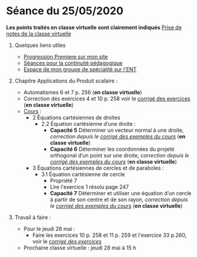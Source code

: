 # Séance du 25/05/2020

__Les points traités en classe virtuelle sont clairement indiqués__
[Prise de notes de la classe virtuelle](notes/2020-05-18-Note-10-59-corrige.pdf)

1. Quelques liens utiles 
   * [Progression Premiere sur mon site](http://www.frederic-junier.org/Premiere2020/Progression/Premiere_2020.html)
   * [Séances pour la continuité pédagogique](https://frederic-junier.github.io/Premiere/)
   * [Espace de mon groupe de spécialité sur l'ENT](https://le-parc.ent.auvergnerhonealpes.fr/classes/premiere-specialite-maths/groupejunier/)


2. Chapitre Applications du Produit scalaire :
   * Automatismes 6 et 7 p. 256  (__en classe virtuelle__)
   * Correction des exercices 4 et 10 p. 258 voir le [corrigé des exercices](../ApplicationsProduitScalaire/Exos/Corrige-Exos-ApplicationsProduitScalaire-2019.pdf )  (__en classe virtuelle__)
   * [Cours](https://frederic-junier.org/Premiere2020/Cours/PremiereCoursApplicationsProduitScalaire2019V1-prof-Web.pdf)  :
     * 2 Équations cartésiennes de droites
       * 2.2 Équation cartésienne d’une droite :
         * __Capacité 5__  Déterminer un vecteur normal à une droite, _correction depuis le [corrigé des exemples du cours](../ApplicationsProduitScalaire/Cours/Corrige-ApplicationsProduitScalaire-2019.pdf)_  (__en classe virtuelle__)
         * __Capacité 6__  Déterminer les coordonnées du projeté orthogonal d’un point sur une droite, _correction depuis le [corrigé des exemples du cours](../ApplicationsProduitScalaire/Cours/Corrige-ApplicationsProduitScalaire-2019.pdf)_  (__en classe virtuelle__)
     * 3 Équations cartésiennes de cercles et de paraboles :
       * 3.1 Équation cartésienne de cercle
         * Propriété 7
         * Lire l'exercice 1 résolu page 247
         * __Capacité 7__  Déterminer et utiliser une équation d’un cercle à partir de son centre et de son rayon, _correction depuis le [corrigé des exemples du cours](../ApplicationsProduitScalaire/Cours/Corrige-ApplicationsProduitScalaire-2019.pdf)_  (__en classe virtuelle__)

3. Travail à faire :
   * Pour le jeudi  28 mai : 
     * Faire les exercices 10 p. 258 et 11 p. 259  et l'exercice 33 p.260, voir le _[corrigé des exercices](../ApplicationsProduitScalaire/Exos/Corrige-Exos-ApplicationsProduitScalaire-2019.pdf )_  
   * Prochaine classe virtuelle : jeudi 28 mai à 15 h